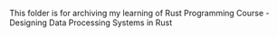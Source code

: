 This folder is for archiving my learning of Rust Programming Course - Designing Data Processing Systems in Rust
